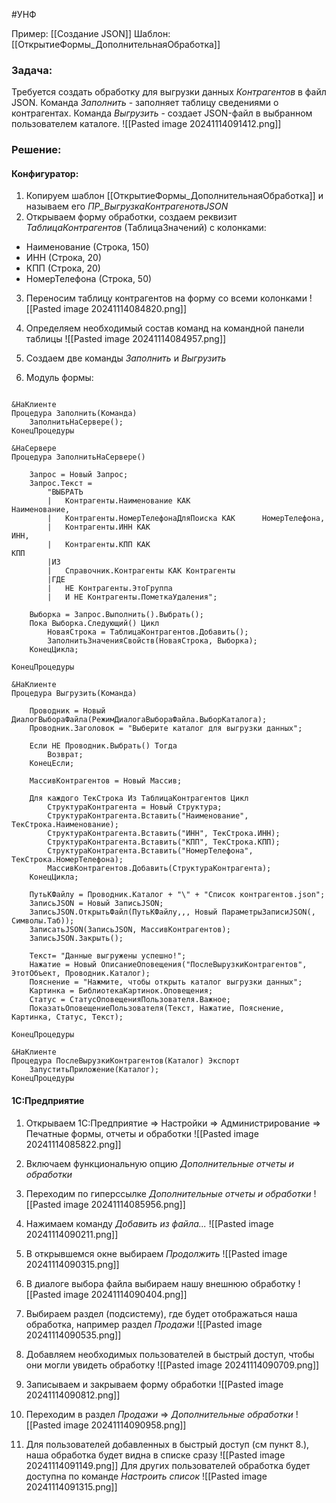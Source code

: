 #УНФ

Пример: [[Создание JSON]]
Шаблон: [[ОткрытиеФормы_ДополнительнаяОбработка]]
### Задача:
Требуется создать обработку для выгрузки данных *Контрагентов* в файл JSON. 
Команда *Заполнить* - заполняет таблицу сведениями о контрагентах.
Команда *Выгрузить* - создает JSON-файл в выбранном пользователем каталоге.
![[Pasted image 20241114091412.png]]
### Решение:

#### Конфигуратор:

1. Копируем шаблон [[ОткрытиеФормы_ДополнительнаяОбработка]] и называем его *ПР_ВыгрузкаКонтрагенотвJSON*
2. Открываем форму обработки, создаем реквизит *ТаблицаКонтрагентов* (ТаблицаЗначений) с колонками:
- Наименование (Строка, 150)
- ИНН (Строка, 20)
- КПП (Строка, 20)
- НомерТелефона (Строка, 50)
3. Переносим таблицу контрагентов на форму со всеми колонками
![[Pasted image 20241114084820.png]]

4. Определяем необходимый состав команд на командной панели таблицы
![[Pasted image 20241114084957.png]]

5. Создаем две команды *Заполнить* и *Выгрузить*
6. Модуль формы:
```bsl

&НаКлиенте
Процедура Заполнить(Команда)
	ЗаполнитьНаСервере();
КонецПроцедуры

&НаСервере
Процедура ЗаполнитьНаСервере()
	
	Запрос = Новый Запрос;
	Запрос.Текст = 
		"ВЫБРАТЬ
		|	Контрагенты.Наименование КАК						Наименование,
		|	Контрагенты.НомерТелефонаДляПоиска КАК		НомерТелефона,
		|	Контрагенты.ИНН КАК										ИНН,
		|	Контрагенты.КПП КАК										КПП
		|ИЗ
		|	Справочник.Контрагенты КАК Контрагенты
		|ГДЕ
		|	НЕ Контрагенты.ЭтоГруппа
		|	И НЕ Контрагенты.ПометкаУдаления";
	
	Выборка = Запрос.Выполнить().Выбрать();
	Пока Выборка.Следующий() Цикл
		НоваяСтрока = ТаблицаКонтрагентов.Добавить();
		ЗаполнитьЗначенияСвойств(НоваяСтрока, Выборка);
	КонецЦикла;
	
КонецПроцедуры

&НаКлиенте
Процедура Выгрузить(Команда)
	
	Проводник = Новый ДиалогВыбораФайла(РежимДиалогаВыбораФайла.ВыборКаталога);
	Проводник.Заголовок = "Выберите каталог для выгрузки данных";

	Если НЕ Проводник.Выбрать() Тогда
		Возврат;
	КонецЕсли;
	
	МассивКонтрагентов = Новый Массив;
	
	Для каждого ТекСтрока Из ТаблицаКонтрагентов Цикл
		СтруктураКонтрагента = Новый Структура;
		СтруктураКонтрагента.Вставить("Наименование", ТекСтрока.Наименование);
		СтруктураКонтрагента.Вставить("ИНН", ТекСтрока.ИНН);
		СтруктураКонтрагента.Вставить("КПП", ТекСтрока.КПП);
		СтруктураКонтрагента.Вставить("НомерТелефона", ТекСтрока.НомерТелефона);
		МассивКонтрагентов.Добавить(СтруктураКонтрагента);
	КонецЦикла;                                               
	
	ПутьКФайлу = Проводник.Каталог + "\" + "Список контрагентов.json";
	ЗаписьJSON = Новый ЗаписьJSON;
	ЗаписьJSON.ОткрытьФайл(ПутьКФайлу,,, Новый ПараметрыЗаписиJSON(, Символы.Таб));
	ЗаписатьJSON(ЗаписьJSON, МассивКонтрагентов); 
	ЗаписьJSON.Закрыть();
	
	Текст= "Данные выгружены успешно!";
	Нажатие	= Новый ОписаниеОповещения("ПослеВырузкиКонтрагентов", ЭтотОбъект, Проводник.Каталог);
	Пояснение = "Нажмите, чтобы открыть каталог выгрузки данных";
	Картинка = БиблиотекаКартинок.Оповещения;
	Статус = СтатусОповещенияПользователя.Важное;
	ПоказатьОповещениеПользователя(Текст, Нажатие, Пояснение, Картинка, Статус, Текст);
	
КонецПроцедуры

&НаКлиенте
Процедура ПослеВырузкиКонтрагентов(Каталог) Экспорт
	ЗапуститьПриложение(Каталог);
КонецПроцедуры
```

#### 1С:Предприятие

1. Открываем 1С:Предприятие => Настройки => Администрирование => Печатные формы, отчеты и обработки
![[Pasted image 20241114085822.png]]

2. Включаем функциональную опцию *Дополнительные отчеты и обработки*
3. Переходим по гиперссылке *Дополнительные отчеты и обработки*
![[Pasted image 20241114085956.png]]

4. Нажимаем команду *Добавить из файла...*
![[Pasted image 20241114090211.png]]

5. В открывшемся окне выбираем *Продолжить*
![[Pasted image 20241114090315.png]]

6. В диалоге выбора файла выбираем нашу внешнюю обработку
![[Pasted image 20241114090404.png]]

7. Выбираем раздел (подсистему), где будет отображаться наша обработка, например раздел *Продажи*
![[Pasted image 20241114090535.png]]

8. Добавляем необходимых пользователей в быстрый доступ, чтобы они могли увидеть обработку
![[Pasted image 20241114090709.png]]

9. Записываем и закрываем форму обработки
![[Pasted image 20241114090812.png]]

10. Переходим в раздел *Продажи* => *Дополнительные обработки*
![[Pasted image 20241114090958.png]]

11. Для пользователей добавленных в быстрый доступ (см пункт 8.), наша обработка будет видна в списке сразу
![[Pasted image 20241114091149.png]]
Для других пользователей обработка будет доступна по команде *Настроить список*
![[Pasted image 20241114091315.png]]